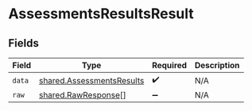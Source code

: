 # AssessmentsResultsResult


## Fields

| Field                                                                         | Type                                                                          | Required                                                                      | Description                                                                   |
| ----------------------------------------------------------------------------- | ----------------------------------------------------------------------------- | ----------------------------------------------------------------------------- | ----------------------------------------------------------------------------- |
| `data`                                                                        | [shared.AssessmentsResults](../../../sdk/models/shared/assessmentsresults.md) | :heavy_check_mark:                                                            | N/A                                                                           |
| `raw`                                                                         | [shared.RawResponse](../../../sdk/models/shared/rawresponse.md)[]             | :heavy_minus_sign:                                                            | N/A                                                                           |